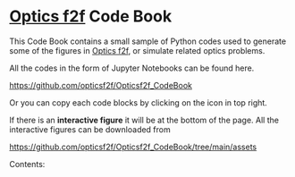 # <a href="https://global.oup.com/academic/product/optics-f2f-9780198786795?cc=gb&lang=en&">Optics f2f</a> Code Book

This Code Book contains a small sample of Python codes used to generate some of the figures in 
<a href="https://global.oup.com/academic/product/optics-f2f-9780198786795?cc=gb&lang=en&">Optics f2f</a>, or simulate related optics problems.

All the codes in the form of Jupyter Notebooks can be found here.

https://github.com/opticsf2f/Opticsf2f_CodeBook

Or you can copy each code blocks by clicking on the icon in top right.

If there is an **interactive figure** it will be at the bottom of the page. All the interactive figures can be downloaded from

https://github.com/opticsf2f/Opticsf2f_CodeBook/tree/main/assets

Contents:


```{tableofcontents}
```
